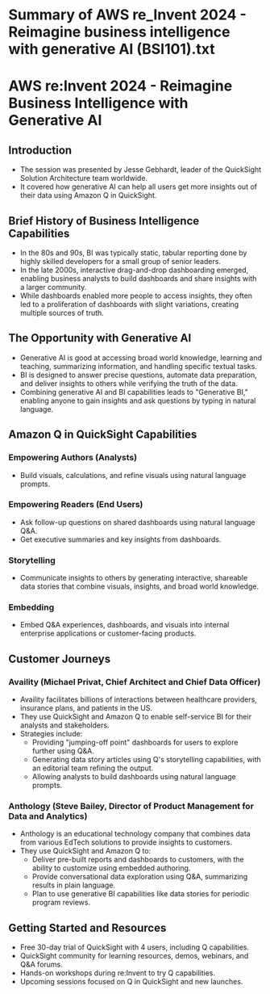 # Summary of AWS re_Invent 2024 - Reimagine business intelligence with generative AI (BSI101).txt

# AWS re:Invent 2024 - Reimagine Business Intelligence with Generative AI

## Introduction

- The session was presented by Jesse Gebhardt, leader of the QuickSight Solution Architecture team worldwide.
- It covered how generative AI can help all users get more insights out of their data using Amazon Q in QuickSight.

## Brief History of Business Intelligence Capabilities

- In the 80s and 90s, BI was typically static, tabular reporting done by highly skilled developers for a small group of senior leaders.
- In the late 2000s, interactive drag-and-drop dashboarding emerged, enabling business analysts to build dashboards and share insights with a larger community.
- While dashboards enabled more people to access insights, they often led to a proliferation of dashboards with slight variations, creating multiple sources of truth.

## The Opportunity with Generative AI

- Generative AI is good at accessing broad world knowledge, learning and teaching, summarizing information, and handling specific textual tasks.
- BI is designed to answer precise questions, automate data preparation, and deliver insights to others while verifying the truth of the data.
- Combining generative AI and BI capabilities leads to "Generative BI," enabling anyone to gain insights and ask questions by typing in natural language.

## Amazon Q in QuickSight Capabilities

### Empowering Authors (Analysts)

- Build visuals, calculations, and refine visuals using natural language prompts.

### Empowering Readers (End Users)

- Ask follow-up questions on shared dashboards using natural language Q&A.
- Get executive summaries and key insights from dashboards.

### Storytelling

- Communicate insights to others by generating interactive, shareable data stories that combine visuals, insights, and broad world knowledge.

### Embedding

- Embed Q&A experiences, dashboards, and visuals into internal enterprise applications or customer-facing products.

## Customer Journeys

### Availity (Michael Privat, Chief Architect and Chief Data Officer)

- Availity facilitates billions of interactions between healthcare providers, insurance plans, and patients in the US.
- They use QuickSight and Amazon Q to enable self-service BI for their analysts and stakeholders.
- Strategies include:
  - Providing "jumping-off point" dashboards for users to explore further using Q&A.
  - Generating data story articles using Q's storytelling capabilities, with an editorial team refining the output.
  - Allowing analysts to build dashboards using natural language prompts.

### Anthology (Steve Bailey, Director of Product Management for Data and Analytics)

- Anthology is an educational technology company that combines data from various EdTech solutions to provide insights to customers.
- They use QuickSight and Amazon Q to:
  - Deliver pre-built reports and dashboards to customers, with the ability to customize using embedded authoring.
  - Provide conversational data exploration using Q&A, summarizing results in plain language.
  - Plan to use generative BI capabilities like data stories for periodic program reviews.

## Getting Started and Resources

- Free 30-day trial of QuickSight with 4 users, including Q capabilities.
- QuickSight community for learning resources, demos, webinars, and Q&A forums.
- Hands-on workshops during re:Invent to try Q capabilities.
- Upcoming sessions focused on Q in QuickSight and new launches.